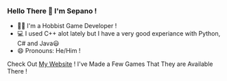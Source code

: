 ### Hello There 👋 I'm Sepano ! 
- 👨‍💻 I'm a Hobbist Game Developer !
- 💻 I used C++ alot lately but I have a very good experiance with Python, C# and Java😃
- 😄 Pronouns: He/Him !

Check Out [My Website](https://sepandi.github.io) ! I've Made a Few Games That They are Available There !
